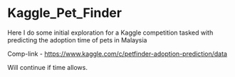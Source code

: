 # Kaggle_Pet_Finder

Here I do some initial exploration for a Kaggle competition tasked with predicting the adoption time of pets in Malaysia

Comp-link - https://www.kaggle.com/c/petfinder-adoption-prediction/data

Will continue if time allows. 

